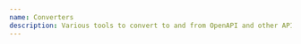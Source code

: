 ```yaml
---
name: Converters
description: Various tools to convert to and from OpenAPI and other API description formats.
---
```

